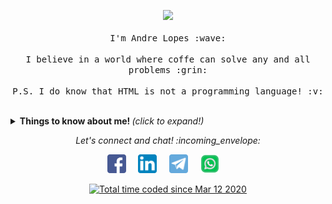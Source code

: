 <p align="center">
  <img src="https://media.giphy.com/media/3ornk57KwDXf81rjWM/giphy.gif" width="30%">
  <br><br>
  <samp>
    I'm Andre Lopes :wave:
    <br><br>
    I believe in a world where coffe can solve any and all problems :grin:
    <br><br>
    P.S. I do know that HTML is not a programming language! :v:
  </samp>
</p>

<br>

<details>
  <summary> <b> Things to know about me! </b> <i>(click to expand!)</i> </summary> 
  
  <br>
 
  <div align="center">
    <img height="180em" src="https://github-readme-stats.vercel.app/api?username=Andrellopes&show_icons=true&theme=ayu-mirage&hide_border=true&include_all_commits=true&count_private=true"/>
    <img height="180em" src="https://github-readme-stats.vercel.app/api/top-langs/?username=Andrellopes&layout=compact&hide_border=true&langs_count=7&theme=ayu-mirage"/>
  </div>
  
  <div align="center">
    <img height="160em" src="https://github-readme-stats.vercel.app/api/wakatime?username=andrellopes&theme=ayu-mirage&layout=compact&hide_border=true)](https://github.com/anuraghazra/github-readme-stats"/>
  </div>
  
  <div align="center">
    <a href="https://wakatime.com/badge/user/cea0656c-6d19-4df8-86c9-3e3abee7d832/project/a0d46ead-541a-4195-98d1-91da917066ca">
      <img src="https://wakatime.com/badge/user/cea0656c-6d19-4df8-86c9-3e3abee7d832/project/a0d46ead-541a-4195-98d1-91da917066ca.svg" alt="wakatime">
    </a>
    <a href="https://wakatime.com/badge/user/cea0656c-6d19-4df8-86c9-3e3abee7d832/project/fe61bfd8-7572-44d6-90e6-4f36225461d3">
      <img src="https://wakatime.com/badge/user/cea0656c-6d19-4df8-86c9-3e3abee7d832/project/fe61bfd8-7572-44d6-90e6-4f36225461d3.svg" alt="wakatime">
    </a>
  </div>
  
  <div align="center">
    <a href="https://wakatime.com/badge/user/cea0656c-6d19-4df8-86c9-3e3abee7d832/project/374cd8f7-161d-4bcf-bc00-f95a1dd875df">
      <img src="https://wakatime.com/badge/user/cea0656c-6d19-4df8-86c9-3e3abee7d832/project/374cd8f7-161d-4bcf-bc00-f95a1dd875df.svg" alt="pdvx-mobile">
    </a>
    <a href="https://wakatime.com/badge/user/cea0656c-6d19-4df8-86c9-3e3abee7d832/project/ab7d907a-99ab-4fbf-8093-e6357fa942e1">
      <img src="https://wakatime.com/badge/user/cea0656c-6d19-4df8-86c9-3e3abee7d832/project/ab7d907a-99ab-4fbf-8093-e6357fa942e1.svg" alt="wakatime">
    </a>
    <a href="https://wakatime.com/badge/user/cea0656c-6d19-4df8-86c9-3e3abee7d832/project/90470313-aebf-40af-910c-74a986f9dedc">
      <img src="https://wakatime.com/badge/user/cea0656c-6d19-4df8-86c9-3e3abee7d832/project/90470313-aebf-40af-910c-74a986f9dedc.svg" alt="wakatime">
    </a>
</div>
    
   <div align="center">
    <img height="120em" src="https://github.com/Andrellopes/andrellopes/blob/output/github-contribution-grid-snake.svg"/>
  </div>
  
  <br>
  
  <div align="center">
    <code><img height="20" src="https://raw.githubusercontent.com/github/explore/80688e429a7d4ef2fca1e82350fe8e3517d3494d/topics/php/php.png"></code>
    <code><img height="20" src="https://raw.githubusercontent.com/github/explore/80688e429a7d4ef2fca1e82350fe8e3517d3494d/topics/laravel/laravel.png"></code>
    <code><img height="20" src="https://raw.githubusercontent.com/github/explore/80688e429a7d4ef2fca1e82350fe8e3517d3494d/topics/javascript/javascript.png"></code>
    <code><img height="20" src="https://raw.githubusercontent.com/github/explore/80688e429a7d4ef2fca1e82350fe8e3517d3494d/topics/nodejs/nodejs.png"></code>
    <code><img height="20" src="https://raw.githubusercontent.com/github/explore/80688e429a7d4ef2fca1e82350fe8e3517d3494d/topics/vue/vue.png"></code>
    <code><img height="20" src="https://raw.githubusercontent.com/github/explore/80688e429a7d4ef2fca1e82350fe8e3517d3494d/topics/dart/dart.png"></code>
    <code><img height="20" src="https://raw.githubusercontent.com/github/explore/80688e429a7d4ef2fca1e82350fe8e3517d3494d/topics/flutter/flutter.png"></code>
    <code><img height="20" src="https://raw.githubusercontent.com/github/explore/80688e429a7d4ef2fca1e82350fe8e3517d3494d/topics/mysql/mysql.png"></code>
    <code><img height="20" src="https://raw.githubusercontent.com/github/explore/80688e429a7d4ef2fca1e82350fe8e3517d3494d/topics/firebase/firebase.png"></code>
    <code><img height="20" src="https://raw.githubusercontent.com/github/explore/80688e429a7d4ef2fca1e82350fe8e3517d3494d/topics/git/git.png"></code>
  </div>
  
  <br>
  
</details>

<p align="center"> 
  <i> Let's connect and chat! :incoming_envelope: </i>
</p>

<p align="center">
  <a href="https://facebook.com/andrellopes"><img src="https://github.com/Andrellopes/andrellopes/blob/master/assets/svgs/facebook.svg" width="30px" alt="Facebook"></a> &nbsp; &nbsp;
  <a href="https://www.linkedin.com/in/andrellopes"><img src="https://github.com/Andrellopes/andrellopes/blob/master/assets/svgs/linkedin.svg" width="30px" alt="LinkedIn"></a> &nbsp; &nbsp;
  <a href="https://t.me/andrellopes"><img src="https://github.com/Andrellopes/andrellopes/blob/master/assets/svgs/telegram.svg" width="30px" alt="Telegram"></a> &nbsp; &nbsp;
  <a href="https://api.whatsapp.com/send?phone=%2B5512981571400?&text=Ola,"><img src="https://github.com/Andrellopes/andrellopes/blob/master/assets/svgs/whatsapp.svg" width="30px" alt="Whatsapp"></a> &nbsp; &nbsp; 
</p>

<div align="center">
  <a href="https://wakatime.com/@cea0656c-6d19-4df8-86c9-3e3abee7d832">
      <img src="https://wakatime.com/badge/user/cea0656c-6d19-4df8-86c9-3e3abee7d832.svg" alt="Total time coded since Mar 12 2020"/>
  </a>
</div>
